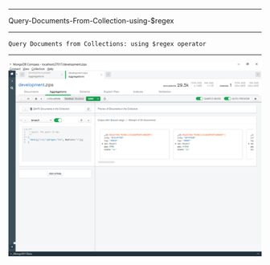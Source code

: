 --------------------------------------------------------------------------------
Query-Documents-From-Collection-using-$regex

--------------------------------------------------------------------------------
    Query Documents from Collections: using $regex operator

--------------------------------------------------------------------------------

![!](../../../Assets/MongoDB/Query-Documents-From-Collection-using-%24regex-containing-pattern.png)